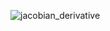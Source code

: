 ![jacobian_derivative](https://user-images.githubusercontent.com/23158313/158622989-5652fb2c-80e8-4335-8bad-23ffcaaf07f3.gif)


